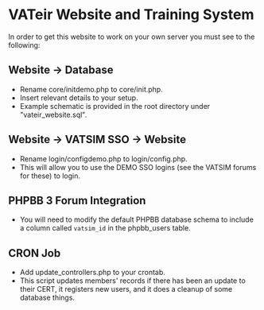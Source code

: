 # VATeir Website and Training System

In order to get this website to work on your own server you must see to the following:

## Website -> Database
* Rename core/initdemo.php to core/init.php.
* Insert relevant details to your setup.
* Example schematic is provided in the root directory under "vateir_website.sql".

## Website -> VATSIM SSO -> Website
* Rename login/configdemo.php to login/config.php.
* This will allow you to use the DEMO SSO logins (see the VATSIM forums for these) to login.

## PHPBB 3 Forum Integration
* You will need to modify the default PHPBB database schema to include a column called `vatsim_id` in the phpbb_users table.

## CRON Job
* Add update_controllers.php to your crontab.
* This script updates members' records if there has been an update to their CERT, it registers new users, and it does a cleanup of some database things.
